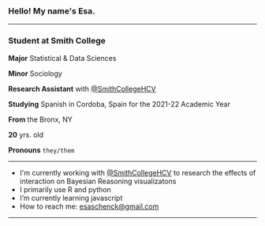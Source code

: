 ### Hello! My name's Esa.
-----------

### Student at Smith College

**Major** Statistical & Data Sciences

**Minor** Sociology

**Research Assistant** with [@SmithCollegeHCV](https://github.com/SmithCollegeHCV)

**Studying** Spanish in Cordoba, Spain for the 2021-22 Academic Year

**From** the Bronx, NY

**20** yrs. old

**Pronouns** `they/them`

-----------
- I'm currently working with [@SmithCollegeHCV](https://github.com/SmithCollegeHCV) to research the effects of interaction on Bayesian Reasoning visualizatons
- I primarily use R and python
- I’m currently learning javascript
- How to reach me: esaschenck@gmail.com
-----------
